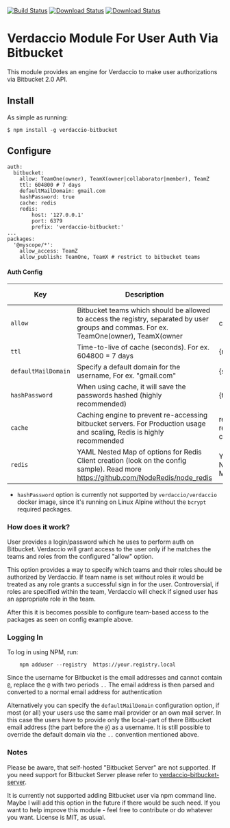 [![Build Status](https://travis-ci.org/idangozlan/verdaccio-bitbucket.svg?branch=master)](https://travis-ci.org/idangozlan/verdaccio-bitbucket)
[![Download Status](https://img.shields.io/npm/dm/verdaccio-bitbucket.svg)](https://www.npmjs.com/package/verdaccio-bitbucket)
[![Download Status](https://img.shields.io/npm/v/verdaccio-bitbucket.svg)](https://www.npmjs.com/package/verdaccio-bitbucket)

# Verdaccio Module For User Auth Via Bitbucket

This module provides an engine for Verdaccio to make user authorizations via 
Bitbucket 2.0 API.

## Install

As simple as running:

    $ npm install -g verdaccio-bitbucket

## Configure

    auth:
      bitbucket:
        allow: TeamOne(owner), TeamX(owner|collaborator|member), TeamZ
        ttl: 604800 # 7 days
        defaultMailDomain: gmail.com
        hashPassword: true
        cache: redis
        redis:
            host: '127.0.0.1'
            port: 6379
            prefix: 'verdaccio-bitbucket:'
    ...
    packages:
      '@myscope/*':
        allow_access: TeamZ
        allow_publish: TeamOne, TeamX # restrict to bitbucket teams


#### Auth Config
| Key               | Description                                                                                                                                                   | Options              | Default value |
|-------------------|---------------------------------------------------------------------------------------------------------------------------------------------------------------|----------------------|---------------|
| `allow`             | Bitbucket teams which should be allowed to access the registry, separated by user groups and commas. For ex. TeamOne(owner), TeamX(owner|collaborator|member), TeamZ | {string}             | null          |
| `ttl`               | Time-to-live of cache (seconds). For ex. 604800 = 7 days                                                                                                      | {number}             | 604800        |
| `defaultMailDomain` | Specify a default domain for the username, For ex. "gmail.com"                                                                                                | {string}             | null          |
| `hashPassword`      | When using cache, it will save the passwords hashed (highly recommended)                                                                                      | {true|false}         | true          |
| `cache`             | Caching engine to prevent re-accessing bitbucket servers. For Production usage and scaling, Redis is highly recommended                                       | redis<br>redis-cluster |in-memory|null | null          |
| `redis`             | YAML Nested Map of options for Redis Client creation (look on the config sample). Read more https://github.com/NodeRedis/node_redis                           | YAML Nested Map      |               |

* `hashPassword` option is currently not supported by `verdaccio/verdaccio` docker image, since it's running on Linux Alpine without the `bcrypt` required packages.

### How does it work?

User provides a login/password which he uses to perform auth on Bitbucket.
Verdaccio will grant access to the user only if he matches the teams and roles
from the configured "allow" option.

This option provides a way to specify which teams and their roles should be
authorized by Verdaccio. If team name is set without roles it would be treated
as any role grants a successful sign in for the user. Controversial, if roles 
are specified within the team, Verdaccio will check if signed user has an
appropriate role in the team.

After this it is becomes possible to configure team-based access to the packages
as seen on config example above.

### Logging In

To log in using NPM, run:

```
    npm adduser --registry  https://your.registry.local
```
Since the username for Bitbucket is the email addresses 
and cannot contain `@`, replace the `@` with two periods `..`
The email address is then parsed and converted to a normal email address for authentication

Alternatively you can specify the `defaultMailDomain` configuration option,
if most (or all) your users use the same mail provider or an own mail server.
In this case the users have to provide only the local-part of there Bitbucket
email address (the part before the `@`) as a username.
It is still possible to override the default domain via the `..` convention
mentioned above.

### Notes

Please be aware, that self-hosted "Bitbucket Server" are not supported. If you need support for Bitbucket Server please refer to [verdaccio-bitbucket-server](https://github.com/oeph/verdaccio-bitbucket-server).

It is currently not supported adding Bitbucket user via npm command line.
Maybe I will add this option in the future if there would be such need.
If you want to help improve this module - feel free to contribute or do whatever
you want. License is MIT, as usual.
